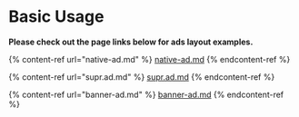 # Basic Usage

**Please check out the page links below for ads layout examples.**

{% content-ref url="native-ad.md" %}
[native-ad.md](native-ad.md)
{% endcontent-ref %}

{% content-ref url="supr.ad.md" %}
[supr.ad.md](supr.ad.md)
{% endcontent-ref %}

{% content-ref url="banner-ad.md" %}
[banner-ad.md](banner-ad.md)
{% endcontent-ref %}

